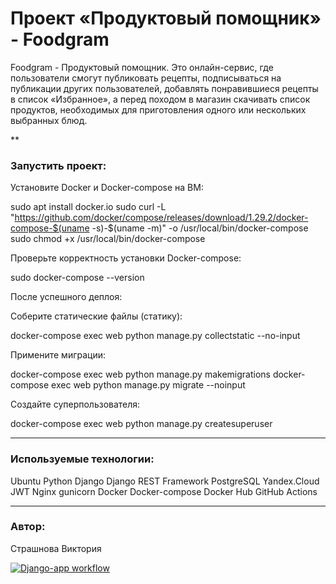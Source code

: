# Проект «Продуктовый помощник» - Foodgram
Foodgram - Продуктовый помощник. Это онлайн-сервис, где пользователи смогут публиковать рецепты, подписываться на публикации других пользователей, добавлять понравившиеся рецепты в список «Избранное», а перед походом в магазин скачивать список продуктов, необходимых для приготовления одного или нескольких выбранных блюд.

**
### Запустить проект:

Установите Docker и Docker-compose на ВМ:

sudo apt install docker.io
sudo curl -L "https://github.com/docker/compose/releases/download/1.29.2/docker-compose-$(uname -s)-$(uname -m)" -o /usr/local/bin/docker-compose
sudo chmod +x /usr/local/bin/docker-compose


Проверьте корректность установки Docker-compose:

sudo  docker-compose --version

После успешного деплоя:

Соберите статические файлы (статику):

docker-compose exec web python manage.py collectstatic --no-input

Примените миграции:

docker-compose exec web python manage.py makemigrations
docker-compose exec web python manage.py migrate --noinput

Создайте суперпользователя:

docker-compose exec web python manage.py createsuperuser

***
### Используемые технологии:

Ubuntu
Python
Django
Django REST Framework
PostgreSQL
Yandex.Cloud
JWT
Nginx
gunicorn
Docker
Docker-compose
Docker Hub
GitHub Actions



***
### Автор:
Страшнова Виктория 



[![Django-app workflow](https://github.com/strashnovavictoria/foodgram-project-react/actions/workflows/main.yml/badge.svg)](https://github.com/strashnovavictoria/foodgram-project-react/actions/workflows/main.yml)

